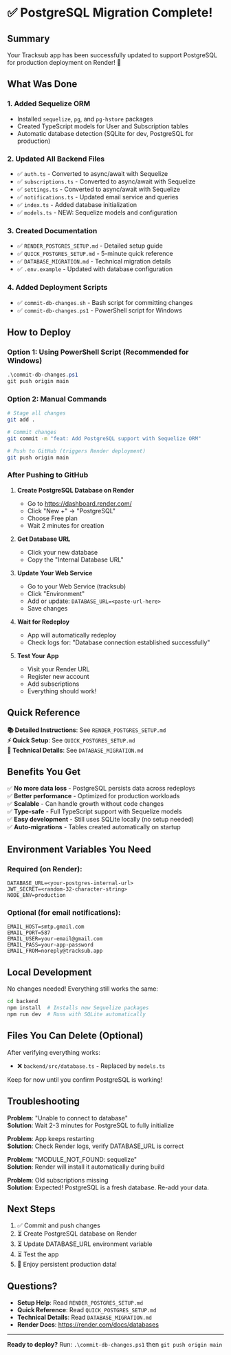 # ✅ PostgreSQL Migration Complete!

## Summary

Your Tracksub app has been successfully updated to support PostgreSQL for production deployment on Render! 🎉

## What Was Done

### 1. Added Sequelize ORM
- Installed `sequelize`, `pg`, and `pg-hstore` packages
- Created TypeScript models for User and Subscription tables
- Automatic database detection (SQLite for dev, PostgreSQL for production)

### 2. Updated All Backend Files
- ✅ `auth.ts` - Converted to async/await with Sequelize
- ✅ `subscriptions.ts` - Converted to async/await with Sequelize  
- ✅ `settings.ts` - Converted to async/await with Sequelize
- ✅ `notifications.ts` - Updated email service and queries
- ✅ `index.ts` - Added database initialization
- ✅ `models.ts` - NEW: Sequelize models and configuration

### 3. Created Documentation
- ✅ `RENDER_POSTGRES_SETUP.md` - Detailed setup guide
- ✅ `QUICK_POSTGRES_SETUP.md` - 5-minute quick reference
- ✅ `DATABASE_MIGRATION.md` - Technical migration details
- ✅ `.env.example` - Updated with database configuration

### 4. Added Deployment Scripts
- ✅ `commit-db-changes.sh` - Bash script for committing changes
- ✅ `commit-db-changes.ps1` - PowerShell script for Windows

## How to Deploy

### Option 1: Using PowerShell Script (Recommended for Windows)
```powershell
.\commit-db-changes.ps1
git push origin main
```

### Option 2: Manual Commands
```bash
# Stage all changes
git add .

# Commit changes
git commit -m "feat: Add PostgreSQL support with Sequelize ORM"

# Push to GitHub (triggers Render deployment)
git push origin main
```

### After Pushing to GitHub

1. **Create PostgreSQL Database on Render**
   - Go to https://dashboard.render.com/
   - Click "New +" → "PostgreSQL"
   - Choose Free plan
   - Wait 2 minutes for creation

2. **Get Database URL**
   - Click your new database
   - Copy the "Internal Database URL"

3. **Update Your Web Service**
   - Go to your Web Service (tracksub)
   - Click "Environment"
   - Add or update: `DATABASE_URL=<paste-url-here>`
   - Save changes

4. **Wait for Redeploy**
   - App will automatically redeploy
   - Check logs for: "Database connection established successfully"

5. **Test Your App**
   - Visit your Render URL
   - Register new account
   - Add subscriptions
   - Everything should work!

## Quick Reference

**📚 Detailed Instructions**: See `RENDER_POSTGRES_SETUP.md`  
**⚡ Quick Setup**: See `QUICK_POSTGRES_SETUP.md`  
**🔧 Technical Details**: See `DATABASE_MIGRATION.md`

## Benefits You Get

✅ **No more data loss** - PostgreSQL persists data across redeploys  
✅ **Better performance** - Optimized for production workloads  
✅ **Scalable** - Can handle growth without code changes  
✅ **Type-safe** - Full TypeScript support with Sequelize models  
✅ **Easy development** - Still uses SQLite locally (no setup needed)  
✅ **Auto-migrations** - Tables created automatically on startup  

## Environment Variables You Need

### Required (on Render):
```
DATABASE_URL=<your-postgres-internal-url>
JWT_SECRET=<random-32-character-string>
NODE_ENV=production
```

### Optional (for email notifications):
```
EMAIL_HOST=smtp.gmail.com
EMAIL_PORT=587
EMAIL_USER=your-email@gmail.com
EMAIL_PASS=your-app-password
EMAIL_FROM=noreply@tracksub.app
```

## Local Development

No changes needed! Everything still works the same:

```bash
cd backend
npm install  # Installs new Sequelize packages
npm run dev  # Runs with SQLite automatically
```

## Files You Can Delete (Optional)

After verifying everything works:
- ❌ `backend/src/database.ts` - Replaced by `models.ts`

Keep for now until you confirm PostgreSQL is working!

## Troubleshooting

**Problem**: "Unable to connect to database"  
**Solution**: Wait 2-3 minutes for PostgreSQL to fully initialize

**Problem**: App keeps restarting  
**Solution**: Check Render logs, verify DATABASE_URL is correct

**Problem**: "MODULE_NOT_FOUND: sequelize"  
**Solution**: Render will install it automatically during build

**Problem**: Old subscriptions missing  
**Solution**: Expected! PostgreSQL is a fresh database. Re-add your data.

## Next Steps

1. ✅ Commit and push changes
2. ⏳ Create PostgreSQL database on Render  
3. ⏳ Update DATABASE_URL environment variable
4. ⏳ Test the app
5. 🎉 Enjoy persistent production data!

## Questions?

- **Setup Help**: Read `RENDER_POSTGRES_SETUP.md`
- **Quick Reference**: Read `QUICK_POSTGRES_SETUP.md`
- **Technical Details**: Read `DATABASE_MIGRATION.md`
- **Render Docs**: https://render.com/docs/databases

---

**Ready to deploy?** Run: `.\commit-db-changes.ps1` then `git push origin main`
